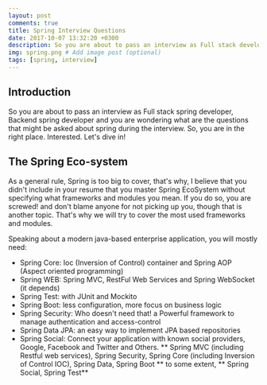 ```yaml
---
layout: post
comments: true
title: Spring Interview Questions
date: 2017-10-07 13:32:20 +0300
description: So you are about to pass an interview as Full stack developer, Backend spring developer and yo are wondering what are # Add post description (optional)
img: spring.png # Add image post (optional)
tags: [spring, interview]
---
```



## Introduction
So you are about to pass an interview as Full stack spring developer, Backend spring developer and you are wondering what are
the questions that might be asked about spring during the interview. So, you are in the right place.
Interested. Let's dive in!


## The Spring Eco-system
As a general rule, Spring is too big to cover, that's why, I believe that you didn't include in your resume that you master Spring EcoSystem without specifying what frameworks and modules you mean. If you do so, you are screwed! and don't blame anyone for not picking up you, though that is another topic. That's why we will try to cover the most used frameworks and modules.

Speaking about a modern java-based enterprise application, you will mostly need:

* Spring Core: Ioc (Inversion of Control) container and Spring AOP (Aspect oriented programming)
* Spring WEB: Spring MVC, RestFul Web Services and Spring WebSocket (it depends)
* Spring Test: with JUnit and Mockito
* Spring Boot: less configuration, more focus on business logic
* Spring Security: Who doesn't need that! a Powerful framework to manage authentication and access-control 
* Spring Data JPA: an easy way to implement JPA based repositories
* Spring Social: Connect your application with known social providers, Google, Facebook and Twitter and Others.
 ** Spring MVC (including Restful web services), Spring Security, Spring Core (including Inversion of Control IOC), Spring Data, Spring Boot **
to some extent, ** Spring Social, Spring Test**





